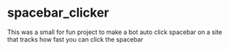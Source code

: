 # spacebar_clicker
This was a small for fun project to make a bot auto click spacebar on a site that tracks how fast you can click the spacebar
